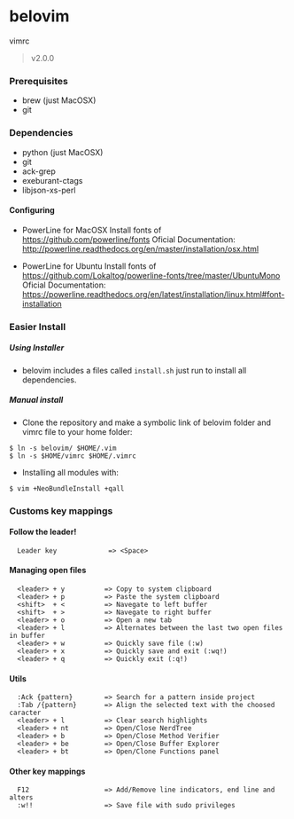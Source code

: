 # belovim
vimrc
> v2.0.0

### Prerequisites
- brew (just MacOSX)
- git

### Dependencies

- python (just MacOSX)
- git
- ack-grep
- exeburant-ctags
- libjson-xs-perl

#### Configuring

  - PowerLine for MacOSX
    Install fonts of https://github.com/powerline/fonts
    Oficial Documentation:
      http://powerline.readthedocs.org/en/master/installation/osx.html

  - PowerLine for Ubuntu
    Install fonts of https://github.com/Lokaltog/powerline-fonts/tree/master/UbuntuMono
    Oficial Documentation:
      https://powerline.readthedocs.org/en/latest/installation/linux.html#font-installation

### Easier Install
##### Using Installer
- belovim includes a files called ```install.sh``` just run to install all dependencies.

##### Manual install
- Clone the repository and make a symbolic link of belovim folder and vimrc file to your home folder:
```
$ ln -s belovim/ $HOME/.vim
$ ln -s $HOME/vimrc $HOME/.vimrc
```
- Installing all modules with:
```
$ vim +NeoBundleInstall +qall
```

### Customs key mappings

#### Follow the leader!
```
  Leader key             => <Space>
```

#### Managing open files
```
  <leader> + y          => Copy to system clipboard
  <leader> + p          => Paste the system clipboard
  <shift>  + <          => Navegate to left buffer
  <shift>  + >          => Navegate to right buffer
  <leader> + o          => Open a new tab
  <leader> + l          => Alternates between the last two open files in buffer
  <leader> + w          => Quickly save file (:w)
  <leader> + x          => Quickly save and exit (:wq!)
  <leader> + q          => Quickly exit (:q!)
```

#### Utils
```
  :Ack {pattern}        => Search for a pattern inside project
  :Tab /{pattern}       => Align the selected text with the choosed caracter
  <leader> + l          => Clear search highlights
  <leader> + nt         => Open/Close NerdTree
  <leader> + b          => Open/Close Method Verifier
  <leader> + be         => Open/Close Buffer Explorer
  <leader> + bt         => Open/Clone Functions panel
```

#### Other key mappings
```
  F12                   => Add/Remove line indicators, end line and alters
  :w!!                  => Save file with sudo privileges
```
